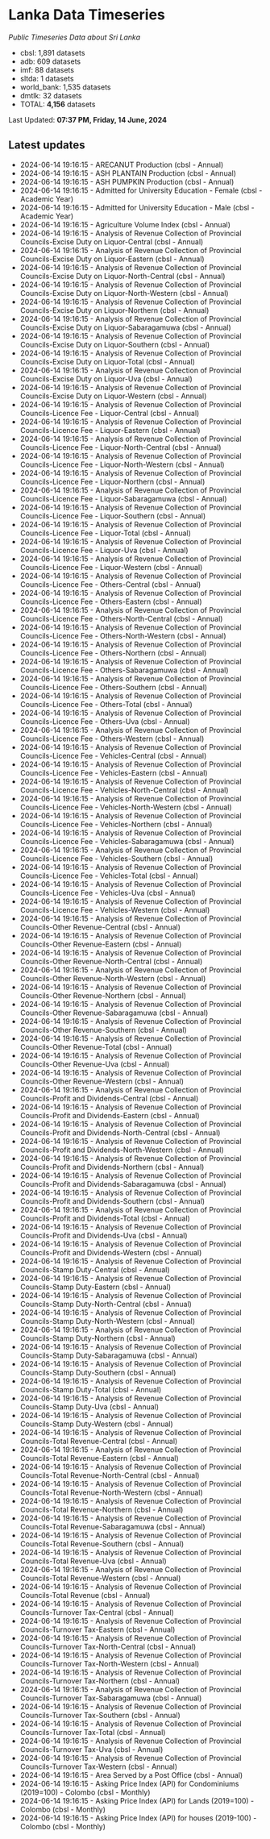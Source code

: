 # Lanka Data Timeseries
*Public Timeseries Data about Sri Lanka*

* cbsl: 1,891 datasets
* adb: 609 datasets
* imf: 88 datasets
* sltda: 1 datasets
* world_bank: 1,535 datasets
* dmtlk: 32 datasets
* TOTAL: **4,156** datasets

Last Updated: **07:37 PM, Friday, 14 June, 2024**

## Latest updates

* 2024-06-14 19:16:15 - ARECANUT Production (cbsl - Annual)
* 2024-06-14 19:16:15 - ASH PLANTAIN Production (cbsl - Annual)
* 2024-06-14 19:16:15 - ASH PUMPKIN Production (cbsl - Annual)
* 2024-06-14 19:16:15 - Admitted for University Education - Female (cbsl - Academic Year)
* 2024-06-14 19:16:15 - Admitted for University Education - Male (cbsl - Academic Year)
* 2024-06-14 19:16:15 - Agriculture Volume Index (cbsl - Annual)
* 2024-06-14 19:16:15 - Analysis of Revenue Collection of Provincial Councils-Excise Duty on Liquor-Central (cbsl - Annual)
* 2024-06-14 19:16:15 - Analysis of Revenue Collection of Provincial Councils-Excise Duty on Liquor-Eastern (cbsl - Annual)
* 2024-06-14 19:16:15 - Analysis of Revenue Collection of Provincial Councils-Excise Duty on Liquor-North-Central (cbsl - Annual)
* 2024-06-14 19:16:15 - Analysis of Revenue Collection of Provincial Councils-Excise Duty on Liquor-North-Western (cbsl - Annual)
* 2024-06-14 19:16:15 - Analysis of Revenue Collection of Provincial Councils-Excise Duty on Liquor-Northern (cbsl - Annual)
* 2024-06-14 19:16:15 - Analysis of Revenue Collection of Provincial Councils-Excise Duty on Liquor-Sabaragamuwa (cbsl - Annual)
* 2024-06-14 19:16:15 - Analysis of Revenue Collection of Provincial Councils-Excise Duty on Liquor-Southern (cbsl - Annual)
* 2024-06-14 19:16:15 - Analysis of Revenue Collection of Provincial Councils-Excise Duty on Liquor-Total (cbsl - Annual)
* 2024-06-14 19:16:15 - Analysis of Revenue Collection of Provincial Councils-Excise Duty on Liquor-Uva (cbsl - Annual)
* 2024-06-14 19:16:15 - Analysis of Revenue Collection of Provincial Councils-Excise Duty on Liquor-Western (cbsl - Annual)
* 2024-06-14 19:16:15 - Analysis of Revenue Collection of Provincial Councils-Licence Fee - Liquor-Central (cbsl - Annual)
* 2024-06-14 19:16:15 - Analysis of Revenue Collection of Provincial Councils-Licence Fee - Liquor-Eastern (cbsl - Annual)
* 2024-06-14 19:16:15 - Analysis of Revenue Collection of Provincial Councils-Licence Fee - Liquor-North-Central (cbsl - Annual)
* 2024-06-14 19:16:15 - Analysis of Revenue Collection of Provincial Councils-Licence Fee - Liquor-North-Western (cbsl - Annual)
* 2024-06-14 19:16:15 - Analysis of Revenue Collection of Provincial Councils-Licence Fee - Liquor-Northern (cbsl - Annual)
* 2024-06-14 19:16:15 - Analysis of Revenue Collection of Provincial Councils-Licence Fee - Liquor-Sabaragamuwa (cbsl - Annual)
* 2024-06-14 19:16:15 - Analysis of Revenue Collection of Provincial Councils-Licence Fee - Liquor-Southern (cbsl - Annual)
* 2024-06-14 19:16:15 - Analysis of Revenue Collection of Provincial Councils-Licence Fee - Liquor-Total (cbsl - Annual)
* 2024-06-14 19:16:15 - Analysis of Revenue Collection of Provincial Councils-Licence Fee - Liquor-Uva (cbsl - Annual)
* 2024-06-14 19:16:15 - Analysis of Revenue Collection of Provincial Councils-Licence Fee - Liquor-Western (cbsl - Annual)
* 2024-06-14 19:16:15 - Analysis of Revenue Collection of Provincial Councils-Licence Fee - Others-Central (cbsl - Annual)
* 2024-06-14 19:16:15 - Analysis of Revenue Collection of Provincial Councils-Licence Fee - Others-Eastern (cbsl - Annual)
* 2024-06-14 19:16:15 - Analysis of Revenue Collection of Provincial Councils-Licence Fee - Others-North-Central (cbsl - Annual)
* 2024-06-14 19:16:15 - Analysis of Revenue Collection of Provincial Councils-Licence Fee - Others-North-Western (cbsl - Annual)
* 2024-06-14 19:16:15 - Analysis of Revenue Collection of Provincial Councils-Licence Fee - Others-Northern (cbsl - Annual)
* 2024-06-14 19:16:15 - Analysis of Revenue Collection of Provincial Councils-Licence Fee - Others-Sabaragamuwa (cbsl - Annual)
* 2024-06-14 19:16:15 - Analysis of Revenue Collection of Provincial Councils-Licence Fee - Others-Southern (cbsl - Annual)
* 2024-06-14 19:16:15 - Analysis of Revenue Collection of Provincial Councils-Licence Fee - Others-Total (cbsl - Annual)
* 2024-06-14 19:16:15 - Analysis of Revenue Collection of Provincial Councils-Licence Fee - Others-Uva (cbsl - Annual)
* 2024-06-14 19:16:15 - Analysis of Revenue Collection of Provincial Councils-Licence Fee - Others-Western (cbsl - Annual)
* 2024-06-14 19:16:15 - Analysis of Revenue Collection of Provincial Councils-Licence Fee - Vehicles-Central (cbsl - Annual)
* 2024-06-14 19:16:15 - Analysis of Revenue Collection of Provincial Councils-Licence Fee - Vehicles-Eastern (cbsl - Annual)
* 2024-06-14 19:16:15 - Analysis of Revenue Collection of Provincial Councils-Licence Fee - Vehicles-North-Central (cbsl - Annual)
* 2024-06-14 19:16:15 - Analysis of Revenue Collection of Provincial Councils-Licence Fee - Vehicles-North-Western (cbsl - Annual)
* 2024-06-14 19:16:15 - Analysis of Revenue Collection of Provincial Councils-Licence Fee - Vehicles-Northern (cbsl - Annual)
* 2024-06-14 19:16:15 - Analysis of Revenue Collection of Provincial Councils-Licence Fee - Vehicles-Sabaragamuwa (cbsl - Annual)
* 2024-06-14 19:16:15 - Analysis of Revenue Collection of Provincial Councils-Licence Fee - Vehicles-Southern (cbsl - Annual)
* 2024-06-14 19:16:15 - Analysis of Revenue Collection of Provincial Councils-Licence Fee - Vehicles-Total (cbsl - Annual)
* 2024-06-14 19:16:15 - Analysis of Revenue Collection of Provincial Councils-Licence Fee - Vehicles-Uva (cbsl - Annual)
* 2024-06-14 19:16:15 - Analysis of Revenue Collection of Provincial Councils-Licence Fee - Vehicles-Western (cbsl - Annual)
* 2024-06-14 19:16:15 - Analysis of Revenue Collection of Provincial Councils-Other Revenue-Central (cbsl - Annual)
* 2024-06-14 19:16:15 - Analysis of Revenue Collection of Provincial Councils-Other Revenue-Eastern (cbsl - Annual)
* 2024-06-14 19:16:15 - Analysis of Revenue Collection of Provincial Councils-Other Revenue-North-Central (cbsl - Annual)
* 2024-06-14 19:16:15 - Analysis of Revenue Collection of Provincial Councils-Other Revenue-North-Western (cbsl - Annual)
* 2024-06-14 19:16:15 - Analysis of Revenue Collection of Provincial Councils-Other Revenue-Northern (cbsl - Annual)
* 2024-06-14 19:16:15 - Analysis of Revenue Collection of Provincial Councils-Other Revenue-Sabaragamuwa (cbsl - Annual)
* 2024-06-14 19:16:15 - Analysis of Revenue Collection of Provincial Councils-Other Revenue-Southern (cbsl - Annual)
* 2024-06-14 19:16:15 - Analysis of Revenue Collection of Provincial Councils-Other Revenue-Total (cbsl - Annual)
* 2024-06-14 19:16:15 - Analysis of Revenue Collection of Provincial Councils-Other Revenue-Uva (cbsl - Annual)
* 2024-06-14 19:16:15 - Analysis of Revenue Collection of Provincial Councils-Other Revenue-Western (cbsl - Annual)
* 2024-06-14 19:16:15 - Analysis of Revenue Collection of Provincial Councils-Profit and Dividends-Central (cbsl - Annual)
* 2024-06-14 19:16:15 - Analysis of Revenue Collection of Provincial Councils-Profit and Dividends-Eastern (cbsl - Annual)
* 2024-06-14 19:16:15 - Analysis of Revenue Collection of Provincial Councils-Profit and Dividends-North-Central (cbsl - Annual)
* 2024-06-14 19:16:15 - Analysis of Revenue Collection of Provincial Councils-Profit and Dividends-North-Western (cbsl - Annual)
* 2024-06-14 19:16:15 - Analysis of Revenue Collection of Provincial Councils-Profit and Dividends-Northern (cbsl - Annual)
* 2024-06-14 19:16:15 - Analysis of Revenue Collection of Provincial Councils-Profit and Dividends-Sabaragamuwa (cbsl - Annual)
* 2024-06-14 19:16:15 - Analysis of Revenue Collection of Provincial Councils-Profit and Dividends-Southern (cbsl - Annual)
* 2024-06-14 19:16:15 - Analysis of Revenue Collection of Provincial Councils-Profit and Dividends-Total (cbsl - Annual)
* 2024-06-14 19:16:15 - Analysis of Revenue Collection of Provincial Councils-Profit and Dividends-Uva (cbsl - Annual)
* 2024-06-14 19:16:15 - Analysis of Revenue Collection of Provincial Councils-Profit and Dividends-Western (cbsl - Annual)
* 2024-06-14 19:16:15 - Analysis of Revenue Collection of Provincial Councils-Stamp Duty-Central (cbsl - Annual)
* 2024-06-14 19:16:15 - Analysis of Revenue Collection of Provincial Councils-Stamp Duty-Eastern (cbsl - Annual)
* 2024-06-14 19:16:15 - Analysis of Revenue Collection of Provincial Councils-Stamp Duty-North-Central (cbsl - Annual)
* 2024-06-14 19:16:15 - Analysis of Revenue Collection of Provincial Councils-Stamp Duty-North-Western (cbsl - Annual)
* 2024-06-14 19:16:15 - Analysis of Revenue Collection of Provincial Councils-Stamp Duty-Northern (cbsl - Annual)
* 2024-06-14 19:16:15 - Analysis of Revenue Collection of Provincial Councils-Stamp Duty-Sabaragamuwa (cbsl - Annual)
* 2024-06-14 19:16:15 - Analysis of Revenue Collection of Provincial Councils-Stamp Duty-Southern (cbsl - Annual)
* 2024-06-14 19:16:15 - Analysis of Revenue Collection of Provincial Councils-Stamp Duty-Total (cbsl - Annual)
* 2024-06-14 19:16:15 - Analysis of Revenue Collection of Provincial Councils-Stamp Duty-Uva (cbsl - Annual)
* 2024-06-14 19:16:15 - Analysis of Revenue Collection of Provincial Councils-Stamp Duty-Western (cbsl - Annual)
* 2024-06-14 19:16:15 - Analysis of Revenue Collection of Provincial Councils-Total Revenue-Central (cbsl - Annual)
* 2024-06-14 19:16:15 - Analysis of Revenue Collection of Provincial Councils-Total Revenue-Eastern (cbsl - Annual)
* 2024-06-14 19:16:15 - Analysis of Revenue Collection of Provincial Councils-Total Revenue-North-Central (cbsl - Annual)
* 2024-06-14 19:16:15 - Analysis of Revenue Collection of Provincial Councils-Total Revenue-North-Western (cbsl - Annual)
* 2024-06-14 19:16:15 - Analysis of Revenue Collection of Provincial Councils-Total Revenue-Northern (cbsl - Annual)
* 2024-06-14 19:16:15 - Analysis of Revenue Collection of Provincial Councils-Total Revenue-Sabaragamuwa (cbsl - Annual)
* 2024-06-14 19:16:15 - Analysis of Revenue Collection of Provincial Councils-Total Revenue-Southern (cbsl - Annual)
* 2024-06-14 19:16:15 - Analysis of Revenue Collection of Provincial Councils-Total Revenue-Uva (cbsl - Annual)
* 2024-06-14 19:16:15 - Analysis of Revenue Collection of Provincial Councils-Total Revenue-Western (cbsl - Annual)
* 2024-06-14 19:16:15 - Analysis of Revenue Collection of Provincial Councils-Total Revenue (cbsl - Annual)
* 2024-06-14 19:16:15 - Analysis of Revenue Collection of Provincial Councils-Turnover Tax-Central (cbsl - Annual)
* 2024-06-14 19:16:15 - Analysis of Revenue Collection of Provincial Councils-Turnover Tax-Eastern (cbsl - Annual)
* 2024-06-14 19:16:15 - Analysis of Revenue Collection of Provincial Councils-Turnover Tax-North-Central (cbsl - Annual)
* 2024-06-14 19:16:15 - Analysis of Revenue Collection of Provincial Councils-Turnover Tax-North-Western (cbsl - Annual)
* 2024-06-14 19:16:15 - Analysis of Revenue Collection of Provincial Councils-Turnover Tax-Northern (cbsl - Annual)
* 2024-06-14 19:16:15 - Analysis of Revenue Collection of Provincial Councils-Turnover Tax-Sabaragamuwa (cbsl - Annual)
* 2024-06-14 19:16:15 - Analysis of Revenue Collection of Provincial Councils-Turnover Tax-Southern (cbsl - Annual)
* 2024-06-14 19:16:15 - Analysis of Revenue Collection of Provincial Councils-Turnover Tax-Total (cbsl - Annual)
* 2024-06-14 19:16:15 - Analysis of Revenue Collection of Provincial Councils-Turnover Tax-Uva (cbsl - Annual)
* 2024-06-14 19:16:15 - Analysis of Revenue Collection of Provincial Councils-Turnover Tax-Western (cbsl - Annual)
* 2024-06-14 19:16:15 - Area Served by a Post Office (cbsl - Annual)
* 2024-06-14 19:16:15 - Asking Price Index (API) for Condominiums (2019=100) - Colombo (cbsl - Monthly)
* 2024-06-14 19:16:15 - Asking Price Index (API) for Lands (2019=100) - Colombo (cbsl - Monthly)
* 2024-06-14 19:16:15 - Asking Price Index (API) for houses (2019-100) - Colombo (cbsl - Monthly)